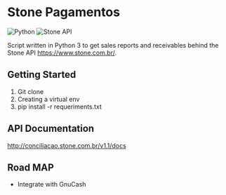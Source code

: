 # Stone Pagamentos
![Python](https://img.shields.io/badge/Python-3.6-brightgreen.svg)
![Stone API](https://img.shields.io/badge/Stone%20API-1.1-brightgreen.svg)

Script written in Python 3 to get sales reports and receivables behind the Stone API <https://www.stone.com.br/>.

## Getting Started

1. Git clone
2. Creating a virtual env
3. pip install -r requeriments.txt


## API Documentation

http://conciliacao.stone.com.br/v1.1/docs 

## Road MAP
- Integrate with GnuCash
